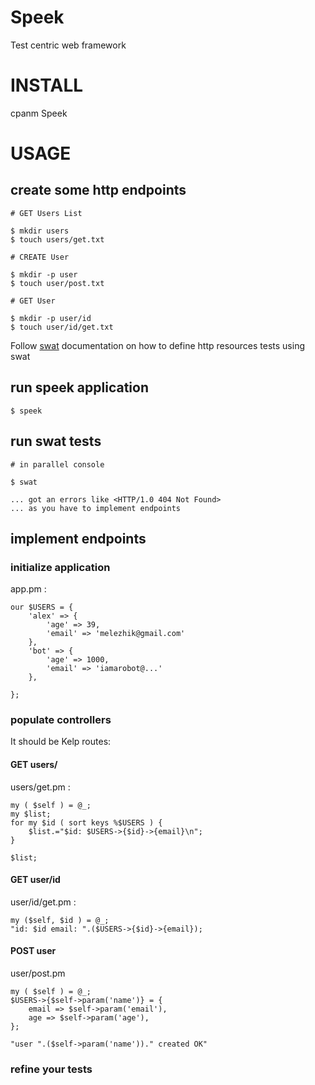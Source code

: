 # Speek

Test centric web framework

# INSTALL

cpanm Speek


# USAGE


## create some http endpoints

    # GET Users List

    $ mkdir users
    $ touch users/get.txt

    # CREATE User

    $ mkdir -p user
    $ touch user/post.txt

    # GET User

    $ mkdir -p user/id
    $ touch user/id/get.txt


Follow [swat](https://github.com/melezhik/swat) documentation on how to define http resources tests using swat


## run speek application

    $ speek


## run swat tests

    # in parallel console

    $ swat

    ... got an errors like <HTTP/1.0 404 Not Found>
    ... as you have to implement endpoints

## implement endpoints

### initialize application

app.pm :

    our $USERS = {
        'alex' => {
            'age' => 39,
            'email' => 'melezhik@gmail.com'
        },
        'bot' => {
            'age' => 1000,
            'email' => 'iamarobot@...'
        },
    
    };
    

### populate controllers

It should be Kelp routes:

#### GET users/

users/get.pm :

    my ( $self ) = @_;
    my $list;
    for my $id ( sort keys %$USERS ) {
        $list.="$id: $USERS->{$id}->{email}\n";
    }
    
    $list;

#### GET user/id

user/id/get.pm :

    my ($self, $id ) = @_;
    "id: $id email: ".($USERS->{$id}->{email});
    

#### POST user

user/post.pm

    my ( $self ) = @_;
    $USERS->{$self->param('name')} = {
        email => $self->param('email'),
        age => $self->param('age'),
    };
    
    "user ".($self->param('name'))." created OK"
    
### refine your tests

        




